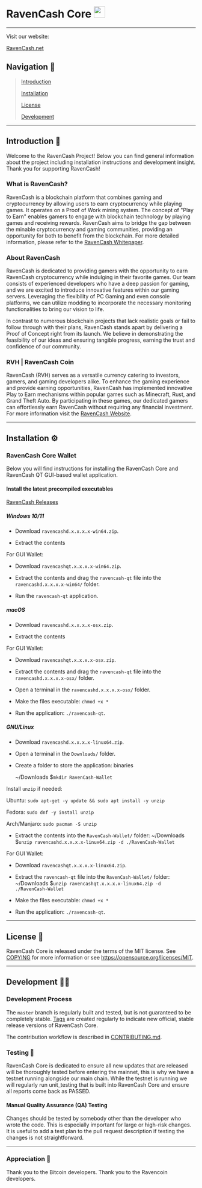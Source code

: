 # RavenCash Core <img src="https://github.com/0x00ASTRA/imgs/blob/da8ce370006ff3cf71a45b8f3bc0c744dccb573a/crypto/RVH.png" width=30>

---

Visit our website:

[RavenCash.net](https://ravencash.net)

## Navigation 🧭

> [Introduction](#introduction-🚩)
>
> [Installation](#installation-⚙️)
>
>[License](#license-🔏)
>
>[Development](#development-👨‍💻)

---

## Introduction 🚩

Welcome to the RavenCash Project! Below you can find general information about the project including installation instructions and development insight. Thank you for supporting RavenCash!

### What is RavenCash?

RavenCash is a blockchain platform that combines gaming and cryptocurrency by allowing users to earn cryptocurrency while playing games. It operates on a Proof of Work mining system. The concept of "Play to Earn" enables gamers to engage with blockchain technology by playing games and receiving rewards. RavenCash aims to bridge the gap between the minable cryptocurrency and gaming communities, providing an opportunity for both to benefit from the blockchain. For more detailed information, please refer to the [RavenCash Whitepaper](https://www.ravencash.net/whitepaper).

### About RavenCash

RavenCash is dedicated to providing gamers with the opportunity to earn RavenCash cryptocurrency while indulging in their favorite games. Our team consists of experienced developers who have a deep passion for gaming, and we are excited to introduce innovative features within our gaming servers. Leveraging the flexibility of PC Gaming and even console platforms, we can utilize modding to incorporate the necessary monitoring functionalities to bring our vision to life.

In contrast to numerous blockchain projects that lack realistic goals or fail to follow through with their plans, RavenCash stands apart by delivering a Proof of Concept right from its launch. We believe in demonstrating the feasibility of our ideas and ensuring tangible progress, earning the trust and confidence of our community.

### RVH | RavenCash Coin

RavenCash (RVH) serves as a versatile currency catering to investors, gamers, and gaming developers alike. To enhance the gaming experience and provide earning opportunities, RavenCash has implemented innovative Play to Earn mechanisms within popular games such as Minecraft, Rust, and Grand Theft Auto. By participating in these games, our dedicated gamers can effortlessly earn RavenCash without requiring any financial investment. For more information visit the [RavenCash Website](https://ravencash.net).

---

## Installation ⚙️

### RavenCash Core Wallet

Below you will find instructions for installing the RavenCash Core and RavenCash QT GUI-based wallet application.

#### Install the latest precompiled executables

[RavenCash Releases](https://github.com/RavenCashChain/RavenCash/releases)

##### Windows 10/11

- Download `ravencashd.x.x.x.x-win64.zip`.

- Extract the contents

For GUI Wallet:

- Download `ravencashqt.x.x.x.x-win64.zip`.

- Extract the contents and drag the `ravencash-qt` file into the `ravencashd.x.x.x.x-win64/` folder.

- Run the `ravencash-qt` application.

##### macOS

- Download `ravencashd.x.x.x.x-osx.zip`.

- Extract the contents

For GUI Wallet:

- Download `ravencashqt.x.x.x.x-osx.zip`.

- Extract the contents and drag the `ravencash-qt` file into the `ravencashd.x.x.x.x-osx/` folder.

- Open a terminal in the `ravencashd.x.x.x.x-osx/` folder.

- Make the files executable:
    `chmod +x *`

- Run the application:
    `./ravencash-qt`.

##### GNU/Linux

- Download `ravencashd.x.x.x.x-linux64.zip`.

- Open a terminal in the `Downloads/` folder.

- Create a folder to store the application: binaries

     ~/Downloads $`mkdir RavenCash-Wallet`

Install `unzip` if needed:

Ubuntu:
    `sudo apt-get -y update && sudo apt install -y unzip`

Fedora:
    `sudo dnf -y install unzip`

Arch/Manjaro:
    `sudo pacman -S unzip`

- Extract the contents into the `RavenCash-Wallet/` folder:
    ~/Downloads $`unzip ravencashd.x.x.x.x-linux64.zip -d ./RavenCash-Wallet`

For GUI Wallet:

- Download `ravencashqt.x.x.x.x-linux64.zip`.

- Extract the `ravencash-qt` file into the `RavenCash-Wallet/` folder:
    ~/Downloads $`unzip ravencashqt.x.x.x.x-linux64.zip -d ./RavenCash-Wallet`

- Make the files executable:
    `chmod +x *`

- Run the application:
    `./ravencash-qt`.

---

## License 🔏

RavenCash Core is released under the terms of the MIT license. See [COPYING](COPYING) for more
information or see https://opensource.org/licenses/MIT.

---

## Development 👨‍💻

### Development Process

The `master` branch is regularly built and tested, but is not guaranteed to be
completely stable. [Tags](https://github.com/RavenCashChain/RavenCash/tags) are created
regularly to indicate new official, stable release versions of RavenCash Core.

The contribution workflow is described in [CONTRIBUTING.md](CONTRIBUTING.md).

### Testing 🧪

RavenCash Core is dedicated to ensure all new updates that are released will be thoroughly tested before entering the mainnet, this is why we have a testnet running alongside our main chain. While the testnet is running we will regularly run unit_testing that is built into RavenCash Core and ensure all reports come back as PASSED.

#### Manual Quality Assurance (QA) Testing

Changes should be tested by somebody other than the developer who wrote the
code. This is especially important for large or high-risk changes. It is useful
to add a test plan to the pull request description if testing the changes is
not straightforward.

---

### Appreciation 🙏

Thank you to the Bitcoin developers.
Thank you to the Ravencoin developers.
